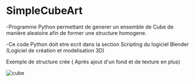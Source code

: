 # SimpleCubeArt

-Programme Python permettant de generer un ensemble de Cube de manière aleatoire afin de former une structure homogene.

-Ce code Python doit etre ecrit dans la section Scripting du logiciel Blender (Logiciel de création et modelisation 3D)

Exemple de structure crée ( Après ajout d'un fond et de texture en plus)

![cube](https://user-images.githubusercontent.com/79419364/204134086-96a9219d-a2e7-45ae-aed2-d6296b0001d7.png)
